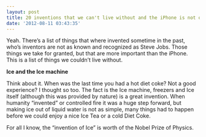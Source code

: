 ```yaml
---
layout: post
title: 20 inventions that we can't live without and the iPhone is not one of them
date: '2012-08-11 03:43:35'
---
```


<p>Yeah. There&#8217;s a list of things that where invented sometime in the past, who&#8217;s inventors are not as known and recognized as Steve Jobs. Those things we take for granted, but that are more important than the iPhone. This is a list of things we couldn&#8217;t live without.</p>
<p><strong>Ice and the Ice machine</strong></p>
<p>Think about it. When was the last time you had a hot diet coke? Not a good experience? I thought so too. The fact is the Ice machine, freezers and Ice itself (although this was provided by nature) is a great invention. When humanity &#8220;invented&#8221; or controlled fire it was a huge step forward, but making ice out of liquid water is not as simple, many things had to happen before we could enjoy a nice Ice Tea or a cold Diet Coke.</p>
<p>For all I know, the &#8220;invention of Ice&#8221; is worth of the Nobel Prize of Physics.</p>